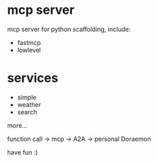 
# mcp server
mcp server for python scaffolding, include:
- fastmcp
- lowlevel

# services
- simple
- weather
- search

more...


function call -> mcp -> A2A -> personal Doraemon

have fun :)